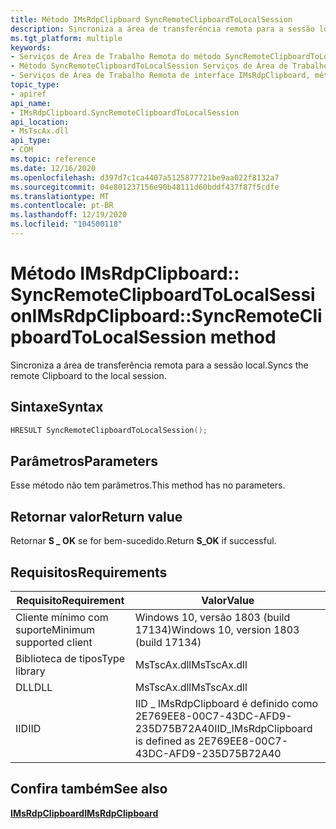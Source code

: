 ```yaml
---
title: Método IMsRdpClipboard SyncRemoteClipboardToLocalSession
description: Sincroniza a área de transferência remota para a sessão local.
ms.tgt_platform: multiple
keywords:
- Serviços de Área de Trabalho Remota do método SyncRemoteClipboardToLocalSession
- Método SyncRemoteClipboardToLocalSession Serviços de Área de Trabalho Remota, interface IMsRdpClipboard
- Serviços de Área de Trabalho Remota de interface IMsRdpClipboard, método SyncRemoteClipboardToLocalSession
topic_type:
- apiref
api_name:
- IMsRdpClipboard.SyncRemoteClipboardToLocalSession
api_location:
- MsTscAx.dll
api_type:
- COM
ms.topic: reference
ms.date: 12/16/2020
ms.openlocfilehash: d397d7c1ca4407a5125877721be9aa022f8132a7
ms.sourcegitcommit: 04e801237156e90b48111d60bddf437f87f5cdfe
ms.translationtype: MT
ms.contentlocale: pt-BR
ms.lasthandoff: 12/19/2020
ms.locfileid: "104500118"
---
```

# <a name="imsrdpclipboardsyncremoteclipboardtolocalsession-method"></a><span data-ttu-id="f2fee-106">Método IMsRdpClipboard:: SyncRemoteClipboardToLocalSession</span><span class="sxs-lookup"><span data-stu-id="f2fee-106">IMsRdpClipboard::SyncRemoteClipboardToLocalSession method</span></span>

<span data-ttu-id="f2fee-107">Sincroniza a área de transferência remota para a sessão local.</span><span class="sxs-lookup"><span data-stu-id="f2fee-107">Syncs the remote Clipboard to the local session.</span></span>

## <a name="syntax"></a><span data-ttu-id="f2fee-108">Sintaxe</span><span class="sxs-lookup"><span data-stu-id="f2fee-108">Syntax</span></span>

```C++
HRESULT SyncRemoteClipboardToLocalSession();
```

## <a name="parameters"></a><span data-ttu-id="f2fee-109">Parâmetros</span><span class="sxs-lookup"><span data-stu-id="f2fee-109">Parameters</span></span>

<span data-ttu-id="f2fee-110">Esse método não tem parâmetros.</span><span class="sxs-lookup"><span data-stu-id="f2fee-110">This method has no parameters.</span></span>

## <a name="return-value"></a><span data-ttu-id="f2fee-111">Retornar valor</span><span class="sxs-lookup"><span data-stu-id="f2fee-111">Return value</span></span>

<span data-ttu-id="f2fee-112">Retornar **S \_ OK** se for bem-sucedido.</span><span class="sxs-lookup"><span data-stu-id="f2fee-112">Return **S\_OK** if successful.</span></span>

## <a name="requirements"></a><span data-ttu-id="f2fee-113">Requisitos</span><span class="sxs-lookup"><span data-stu-id="f2fee-113">Requirements</span></span>

| <span data-ttu-id="f2fee-114">Requisito</span><span class="sxs-lookup"><span data-stu-id="f2fee-114">Requirement</span></span> | <span data-ttu-id="f2fee-115">Valor</span><span class="sxs-lookup"><span data-stu-id="f2fee-115">Value</span></span> |
|-------------------------------------|---------------------------------------|
| <span data-ttu-id="f2fee-116">Cliente mínimo com suporte</span><span class="sxs-lookup"><span data-stu-id="f2fee-116">Minimum supported client</span></span>| <span data-ttu-id="f2fee-117">Windows 10, versão 1803 (build 17134)</span><span class="sxs-lookup"><span data-stu-id="f2fee-117">Windows 10, version 1803 (build 17134)</span></span>      |
| <span data-ttu-id="f2fee-118">Biblioteca de tipos</span><span class="sxs-lookup"><span data-stu-id="f2fee-118">Type library</span></span>            | <span data-ttu-id="f2fee-119">MsTscAx.dll</span><span class="sxs-lookup"><span data-stu-id="f2fee-119">MsTscAx.dll</span></span>                        |
| <span data-ttu-id="f2fee-120">DLL</span><span class="sxs-lookup"><span data-stu-id="f2fee-120">DLL</span></span>                  | <span data-ttu-id="f2fee-121">MsTscAx.dll</span><span class="sxs-lookup"><span data-stu-id="f2fee-121">MsTscAx.dll</span></span>     |
| <span data-ttu-id="f2fee-122">IID</span><span class="sxs-lookup"><span data-stu-id="f2fee-122">IID</span></span>                      | <span data-ttu-id="f2fee-123">IID \_ IMsRdpClipboard é definido como 2E769EE8-00C7-43DC-AFD9-235D75B72A40</span><span class="sxs-lookup"><span data-stu-id="f2fee-123">IID\_IMsRdpClipboard is defined as 2E769EE8-00C7-43DC-AFD9-235D75B72A40</span></span>          |

## <a name="see-also"></a><span data-ttu-id="f2fee-124">Confira também</span><span class="sxs-lookup"><span data-stu-id="f2fee-124">See also</span></span>

<dl> <dt>

[<span data-ttu-id="f2fee-125">**IMsRdpClipboard**</span><span class="sxs-lookup"><span data-stu-id="f2fee-125">**IMsRdpClipboard**</span></span>](imsrdpclipboard.md)
</dt> </dl>